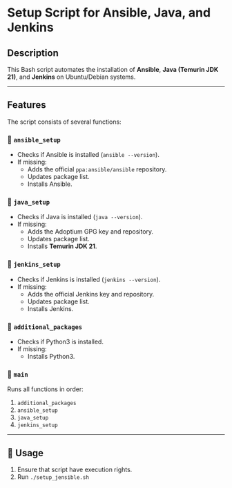 # Setup Script for Ansible, Java, and Jenkins

## Description
This Bash script automates the installation of **Ansible**, **Java (Temurin JDK 21)**, and **Jenkins** on Ubuntu/Debian systems.  

---

## Features
The script consists of several functions:

### 🔹 `ansible_setup`
- Checks if Ansible is installed (`ansible --version`).
- If missing:
  - Adds the official `ppa:ansible/ansible` repository.
  - Updates package list.
  - Installs Ansible.

### 🔹 `java_setup`
- Checks if Java is installed (`java --version`).
- If missing:
  - Adds the Adoptium GPG key and repository.
  - Updates package list.
  - Installs **Temurin JDK 21**.

### 🔹 `jenkins_setup`
- Checks if Jenkins is installed (`jenkins --version`).
- If missing:
  - Adds the official Jenkins key and repository.
  - Updates package list.
  - Installs Jenkins.

### 🔹 `additional_packages`
- Checks if Python3 is installed.
- If missing:
  - Installs Python3.

### 🔹 `main`
Runs all functions in order:
1. `additional_packages`  
2. `ansible_setup`  
3. `java_setup`  
4. `jenkins_setup`  

---

## 🚀 Usage
1. Ensure that script have execution rights.
2. Run ```./setup_jensible.sh```